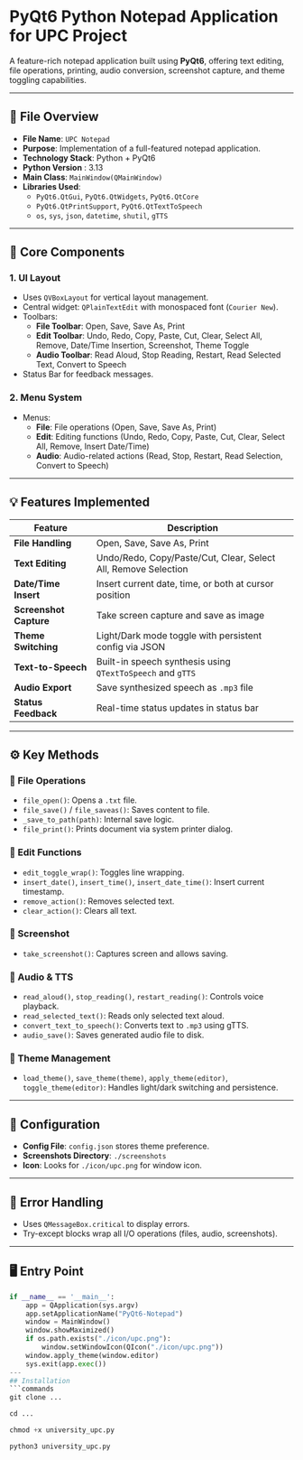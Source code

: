 # PyQt6 Python Notepad Application for UPC Project

A feature-rich notepad application built using **PyQt6**, offering text editing, file operations, printing, audio conversion, screenshot capture, and theme toggling capabilities.

---

## 📁 File Overview

- **File Name**: `UPC Notepad`
- **Purpose**: Implementation of a full-featured notepad application.
- **Technology Stack**: Python + PyQt6
- **Python Version** : 3.13
- **Main Class**: `MainWindow(QMainWindow)`
- **Libraries Used**:
  - `PyQt6.QtGui`, `PyQt6.QtWidgets`, `PyQt6.QtCore`
  - `PyQt6.QtPrintSupport`, `PyQt6.QtTextToSpeech`
  - `os`, `sys`, `json`, `datetime`, `shutil`, `gTTS`

---

## 🧱 Core Components

### 1. **UI Layout**
- Uses `QVBoxLayout` for vertical layout management.
- Central widget: `QPlainTextEdit` with monospaced font (`Courier New`).
- Toolbars:
  - **File Toolbar**: Open, Save, Save As, Print
  - **Edit Toolbar**: Undo, Redo, Copy, Paste, Cut, Clear, Select All, Remove, Date/Time Insertion, Screenshot, Theme Toggle
  - **Audio Toolbar**: Read Aloud, Stop Reading, Restart, Read Selected Text, Convert to Speech
- Status Bar for feedback messages.

### 2. **Menu System**
- Menus:
  - **File**: File operations (Open, Save, Save As, Print)
  - **Edit**: Editing functions (Undo, Redo, Copy, Paste, Cut, Clear, Select All, Remove, Insert Date/Time)
  - **Audio**: Audio-related actions (Read, Stop, Restart, Read Selection, Convert to Speech)

---

## 💡 Features Implemented

| Feature | Description |
|--------|-------------|
| **File Handling** | Open, Save, Save As, Print |
| **Text Editing** | Undo/Redo, Copy/Paste/Cut, Clear, Select All, Remove Selection |
| **Date/Time Insert** | Insert current date, time, or both at cursor position |
| **Screenshot Capture** | Take screen capture and save as image |
| **Theme Switching** | Light/Dark mode toggle with persistent config via JSON |
| **Text-to-Speech** | Built-in speech synthesis using `QTextToSpeech` and `gTTS` |
| **Audio Export** | Save synthesized speech as `.mp3` file |
| **Status Feedback** | Real-time status updates in status bar |

---

## ⚙️ Key Methods

### 🔹 File Operations
- `file_open()`: Opens a `.txt` file.
- `file_save()` / `file_saveas()`: Saves content to file.
- `_save_to_path(path)`: Internal save logic.
- `file_print()`: Prints document via system printer dialog.

### 🔹 Edit Functions
- `edit_toggle_wrap()`: Toggles line wrapping.
- `insert_date()`, `insert_time()`, `insert_date_time()`: Insert current timestamp.
- `remove_action()`: Removes selected text.
- `clear_action()`: Clears all text.

### 🔹 Screenshot
- `take_screenshot()`: Captures screen and allows saving.

### 🔹 Audio & TTS
- `read_aloud()`, `stop_reading()`, `restart_reading()`: Controls voice playback.
- `read_selected_text()`: Reads only selected text aloud.
- `convert_text_to_speech()`: Converts text to `.mp3` using gTTS.
- `audio_save()`: Saves generated audio file to disk.

### 🔹 Theme Management
- `load_theme()`, `save_theme(theme)`, `apply_theme(editor)`, `toggle_theme(editor)`: Handles light/dark switching and persistence.

---

## 🧾 Configuration

- **Config File**: `config.json` stores theme preference.
- **Screenshots Directory**: `./screenshots`
- **Icon**: Looks for `./icon/upc.png` for window icon.

---

## 🧪 Error Handling

- Uses `QMessageBox.critical` to display errors.
- Try-except blocks wrap all I/O operations (files, audio, screenshots).

---

## 🖥️ Entry Point

```python
if __name__ == '__main__':
    app = QApplication(sys.argv)
    app.setApplicationName("PyQt6-Notepad")
    window = MainWindow()
    window.showMaximized()
    if os.path.exists("./icon/upc.png"):
        window.setWindowIcon(QIcon("./icon/upc.png"))
    window.apply_theme(window.editor)
    sys.exit(app.exec())
---
## Installation
```commands
git clone ...

cd ...

chmod +x university_upc.py

python3 university_upc.py
